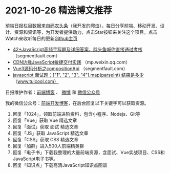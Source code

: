# 2021-10-26 精选博文推荐

前端日报栏目数据来自[码农头条](http://hao.caibaojian.com.cn/)（我开发的爬虫），每日分享前端、移动开发、设计、资源和资讯等，为开发者提供动力，点击Star按钮来关注这个项目，点击Watch来收听每日的更新[Github主页](https://github.com/kujian/frontendDaily)
* [42+JavaScript高频手写题及详细答案，胖头鱼喊你直接通过考核](https://segmentfault.com/a/1190000040830661) （segmentfault.com）
* [CDN边缘JavaScript敏捷交付实践](https://mp.weixin.qq.com/s?__biz=MjM5MDE2NDU2MA==&mid=2654497183&idx=1&sn=5179c047f42ffe5f9999a32574b2dfff) （mp.weixin.qq.com）
* [Vue3源码分析之compositionApi](https://segmentfault.com/a/1190000040848951) （segmentfault.com）
* [javascript 面试题：[&quot;1&quot;, &quot;2&quot;, &quot;3&quot;, &quot;4&quot;].map(parseInt) 结果是多少](http://www.tuicool.com/articles/hit/eqiEr2i) （www.tuicool.com）

日报维护作者：[前端博客](http://caibaojian.com.cn/) 、 [微博](http://weibo.com/kujian) 和 [微信公众号](https://open.weixin.qq.com/qr/code?username=caibaojian_com)

我的微信公众号：[前端开发博客](https://open.weixin.qq.com/qr/code?username=caibaojian_com)，在后台回复以下关键字可以获取资源。

1. 回复「1024」，领取前端进阶资料，包含小程序、Nodejs、Git等
2. 回复「Vue」获取 Vue 精选文章
3. 回复「面试」获取 面试 精选文章
4. 回复「JS」获取 JavaScript 精选文章
5. 回复「CSS」获取 CSS 精选文章
6. 回复「加群」进入500人前端精英群
7. 回复「电子书」下载我整理的大量前端资源，含面试、Vue实战项目、CSS和JavaScript电子书等。
8. 回复「知识点」下载高清JavaScript知识点图谱
